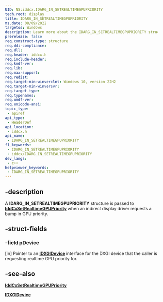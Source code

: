 ```yaml
---
UID: NS:iddcx.IDARG_IN_SETREALTIMEGPUPRIORITY
tech.root: display
title: IDARG_IN_SETREALTIMEGPUPRIORITY
ms.date: 08/09/2022
targetos: Windows
description: Learn more about the IDARG_IN_SETREALTIMEGPUPRIORITY structure.
prerelease: false
req.construct-type: structure
req.ddi-compliance: 
req.dll: 
req.header: iddcx.h
req.include-header: 
req.kmdf-ver: 
req.lib: 
req.max-support: 
req.redist: 
req.target-min-winverclnt: Windows 10, version 22H2
req.target-min-winversvr: 
req.target-type: 
req.typenames: 
req.umdf-ver: 
req.unicode-ansi: 
topic_type:
 - apiref
api_type:
 - HeaderDef
api_location:
 - iddcx.h
api_name:
 - IDARG_IN_SETREALTIMEGPUPRIORITY
f1_keywords:
 - IDARG_IN_SETREALTIMEGPUPRIORITY
 - iddcx/IDARG_IN_SETREALTIMEGPUPRIORITY
dev_langs:
 - c++
helpviewer_keywords:
 - IDARG_IN_SETREALTIMEGPUPRIORITY
---
```


## -description

A **IDARG_IN_SETREALTIMEGPUPRIORITY** structure is passed to [**IddCxSetRealtimeGPUPriority**](nf-iddcx-iddcxsetrealtimegpupriority.md) when an indirect display driver requests a bump in GPU priority.

## -struct-fields

### -field pDevice

[in] Pointer to an [**IDXGIDevice**](/windows/win32/api/dxgi/nn-dxgi-idxgidevice) interface for the DXGI device that the caller is requesting realtime GPU priority for.

## -see-also

[**IddCxSetRealtimeGPUPriority**](nf-iddcx-iddcxsetrealtimegpupriority.md)

[**IDXGIDevice**](/windows/win32/api/dxgi/nn-dxgi-idxgidevice)
